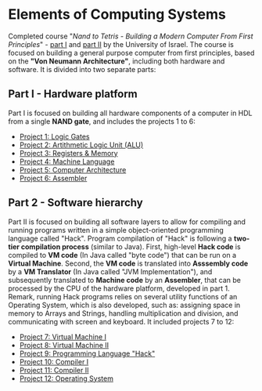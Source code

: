 # Elements of Computing Systems

Completed course "*Nand to Tetris - Building a Modern Computer From First Principles*" - [part I](https://www.coursera.org/learn/build-a-computer) and [part II](https://www.coursera.org/learn/nand2tetris2) by the University of Israel. The course is focused on building a general purpose computer from first principles, based on the **"Von Neumann Architecture"**, including both hardware and software. It is divided into two separate parts:

## Part I - Hardware platform
Part I is focused on building all hardware components of a computer in HDL from a single **NAND gate**, and includes the projects 1 to 6:
* [Project 1: Logic Gates](projects/project01)
* [Project 2: Artithmetic Logic Unit (ALU)](projects/project02)
* [Project 3: Registers & Memory](projects/project03)
* [Project 4: Machine Language](projects/project04)
* [Project 5: Computer Architecture](projects/project05)
* [Project 6: Assembler](projects/project06)

## Part 2 - Software hierarchy
Part II is focused on building all software layers to allow for compiling and running programs written in a simple object-oriented programming language called "Hack". Program compilation of "Hack" is following a **two-tier compilation process** (similar to Java). First, high-level **Hack code** is compiled to **VM code** (In Java called "byte code") that can be run on a **Virtual Machine**. Second, the **VM code** is translated into **Asssembly code** by a **VM Translator** (In Java called "JVM Implementation"), and subsequently translated to **Machine code** by an **Assembler**, that can be processed by the CPU of the hardware platform, developed in part 1. Remark, running Hack programs relies on several utility functions of an Operating System, which is also developed, such as: assigning space in memory to Arrays and Strings, handling multiplication and division, and communicating with screen and keyboard. It included projects 7 to 12:
* [Project 7: Virtual Machine I](projects/project07)
* [Project 8: Virtual Machine II](projects/project08)
* [Project 9: Programming Language "Hack"](projects/project09)
* [Project 10: Compiler I](projects/project10)
* [Project 11: Compiler II](projects/project11)
* [Project 12: Operating System](projects/project12)